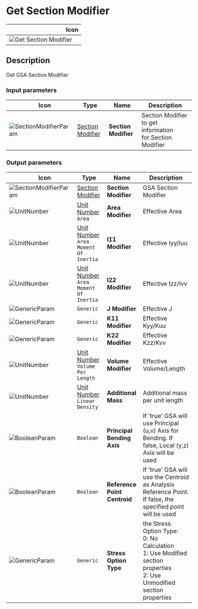 # Get Section Modifier
<!--- This file has been auto-generated, do not change it manually! Edit the generator here: https://github.com/arup-group/GSA-Grasshopper/tree/main/DocsGeneration --->

|<img width="150"/> Icon |
| ----------- |
|![Get Section Modifier](./images/GetSectionModifier.png) |

## Description

Get GSA Section Modifier

### Input parameters

|<img width="20"/> Icon |<img width="200"/> Type |<img width="200"/> Name |<img width="1000"/> Description |
| ----------- | ----------- | ----------- | ----------- |
|![SectionModifierParam](./images/SectionModifierParam.png) |[Section Modifier](gsagh-section-modifier-parameter.md) |**Section Modifier** |Section Modifier to get information for.Section Modifier |

### Output parameters

|<img width="20"/> Icon |<img width="200"/> Type |<img width="200"/> Name |<img width="1000"/> Description |
| ----------- | ----------- | ----------- | ----------- |
|![SectionModifierParam](./images/SectionModifierParam.png) |[Section Modifier](gsagh-section-modifier-parameter.md) |**Section Modifier** |GSA Section Modifier |
|![UnitNumber](./images/UnitParam.png) |[Unit Number](gsagh-unitnumber-parameter.md)  ` Area ` |**Area Modifier** |Effective Area |
|![UnitNumber](./images/UnitParam.png) |[Unit Number](gsagh-unitnumber-parameter.md)  ` Area Moment Of Inertia ` |**I11 Modifier** |Effective Iyy/Iuu |
|![UnitNumber](./images/UnitParam.png) |[Unit Number](gsagh-unitnumber-parameter.md)  ` Area Moment Of Inertia ` |**I22 Modifier** |Effective Izz/Ivv |
|![GenericParam](./images/GenericParam.png) |`Generic` |**J Modifier** |Effective J |
|![GenericParam](./images/GenericParam.png) |`Generic` |**K11 Modifier** |Effective Kyy/Kuu |
|![GenericParam](./images/GenericParam.png) |`Generic` |**K22 Modifier** |Effective Kzz/Kvv |
|![UnitNumber](./images/UnitParam.png) |[Unit Number](gsagh-unitnumber-parameter.md)  ` Volume Per Length ` |**Volume Modifier** |Effective Volume/Length |
|![UnitNumber](./images/UnitParam.png) |[Unit Number](gsagh-unitnumber-parameter.md)  ` Linear Density ` |**Additional Mass** |Additional mass per unit length |
|![BooleanParam](./images/BooleanParam.png) |`Boolean` |**Principal Bending Axis** |If 'true' GSA will use Principal (u,v) Axis for Bending. If false, Local (y,z) Axis will be used |
|![BooleanParam](./images/BooleanParam.png) |`Boolean` |**Reference Point Centroid** |If 'true' GSA will use the Centroid as Analysis Reference Point. If false, the specified point will be used |
|![GenericParam](./images/GenericParam.png) |`Generic` |**Stress Option Type** |the Stress Option Type:<br />0: No Calculation<br />1: Use Modified section properties<br />2: Use Unmodified section properties |
